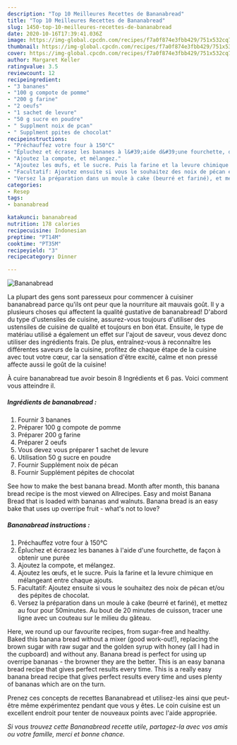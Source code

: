 ```yaml
---
description: "Top 10 Meilleures Recettes de Bananabread"
title: "Top 10 Meilleures Recettes de Bananabread"
slug: 1450-top-10-meilleures-recettes-de-bananabread
date: 2020-10-16T17:39:41.036Z
image: https://img-global.cpcdn.com/recipes/f7a0f874e3fbb429/751x532cq70/bananabread-photo-principale-de-la-recette.jpg
thumbnail: https://img-global.cpcdn.com/recipes/f7a0f874e3fbb429/751x532cq70/bananabread-photo-principale-de-la-recette.jpg
cover: https://img-global.cpcdn.com/recipes/f7a0f874e3fbb429/751x532cq70/bananabread-photo-principale-de-la-recette.jpg
author: Margaret Keller
ratingvalue: 3.5
reviewcount: 12
recipeingredient:
- "3 bananes"
- "100 g compote de pomme"
- "200 g farine"
- "2 oeufs"
- "1 sachet de levure"
- "50 g sucre en poudre"
- " Supplment noix de pcan"
- " Supplment ppites de chocolat"
recipeinstructions:
- "Préchauffez votre four à 150°C"
- "Épluchez et écrasez les bananes à l&#39;aide d&#39;une fourchette, de façon à obtenir une purée"
- "Ajoutez la compote, et mélangez."
- "Ajoutez les œufs, et le sucre. Puis la farine et la levure chimique en mélangeant entre chaque ajouts."
- "Facultatif: Ajoutez ensuite si vous le souhaitez des noix de pécan et/ou des pépites de chocolat."
- "Versez la préparation dans un moule à cake (beurré et fariné), et mettez au four pour 50minutes. Au bout de 20 minutes de cuisson, tracer une ligne avec un couteau sur le milieu du gâteau."
categories:
- Resep
tags:
- bananabread

katakunci: bananabread 
nutrition: 178 calories
recipecuisine: Indonesian
preptime: "PT14M"
cooktime: "PT35M"
recipeyield: "3"
recipecategory: Dinner

---
```



![Bananabread](https://img-global.cpcdn.com/recipes/f7a0f874e3fbb429/751x532cq70/bananabread-photo-principale-de-la-recette.jpg)

La plupart des gens sont paresseux pour commencer à cuisiner bananabread parce qu'ils ont peur que la nourriture ait mauvais goût. Il y a plusieurs choses qui affectent la qualité gustative de bananabread! D'abord du type d'ustensiles de cuisine, assurez-vous toujours d'utiliser des ustensiles de cuisine de qualité et toujours en bon état. Ensuite, le type de matériau utilisé a également un effet sur l'ajout de saveur, vous devez donc utiliser des ingrédients frais. De plus, entraînez-vous à reconnaître les différentes saveurs de la cuisine, profitez de chaque étape de la cuisine avec tout votre cœur, car la sensation d'être excité, calme et non pressé affecte aussi le goût de la cuisine!

<!--inarticleads1-->

À cuire bananabread tue avoir besoin 8 Ingrédients et 6 pas. Voici comment vous atteindre il.

##### Ingrédients de bananabread :

1. Fournir 3 bananes
1. Préparer 100 g compote de pomme
1. Préparer 200 g farine
1. Préparer 2 oeufs
1. Vous devez vous préparer 1 sachet de levure
1. Utilisation 50 g sucre en poudre
1. Fournir  Supplément noix de pécan
1. Fournir  Supplément pépites de chocolat


See how to make the best banana bread. Month after month, this banana bread recipe is the most viewed on Allrecipes. Easy and moist Banana Bread that is loaded with bananas and walnuts. Banana bread is an easy bake that uses up overripe fruit - what&#39;s not to love? 

<!--inarticleads2-->

##### Bananabread instructions :

1. Préchauffez votre four à 150°C
1. Épluchez et écrasez les bananes à l&#39;aide d&#39;une fourchette, de façon à obtenir une purée
1. Ajoutez la compote, et mélangez.
1. Ajoutez les œufs, et le sucre. Puis la farine et la levure chimique en mélangeant entre chaque ajouts.
1. Facultatif: Ajoutez ensuite si vous le souhaitez des noix de pécan et/ou des pépites de chocolat.
1. Versez la préparation dans un moule à cake (beurré et fariné), et mettez au four pour 50minutes. Au bout de 20 minutes de cuisson, tracer une ligne avec un couteau sur le milieu du gâteau.


Here, we round up our favourite recipes, from sugar-free and healthy. Baked this banana bread without a mixer (good work-out!), replacing the brown sugar with raw sugar and the golden syrup with honey (all I had in the cupboard) and without any. Banana bread is perfect for using up overripe bananas - the browner they are the better. This is an easy banana bread recipe that gives perfect results every time. This is a really easy banana bread recipe that gives perfect results every time and uses plenty of bananas which are on the turn. 

<!--inarticleads1-->

<p>
Prenez ces concepts de recettes Bananabread et utilisez-les ainsi que peut-être même expérimentez pendant que vous y êtes. Le coin cuisine est un excellent endroit pour tenter de nouveaux points avec l'aide appropriée.
</p>

<p>
<i>Si vous trouvez cette Bananabread recette utile, partagez-la avec vos amis ou votre famille, merci et bonne chance.</i>
</p>
